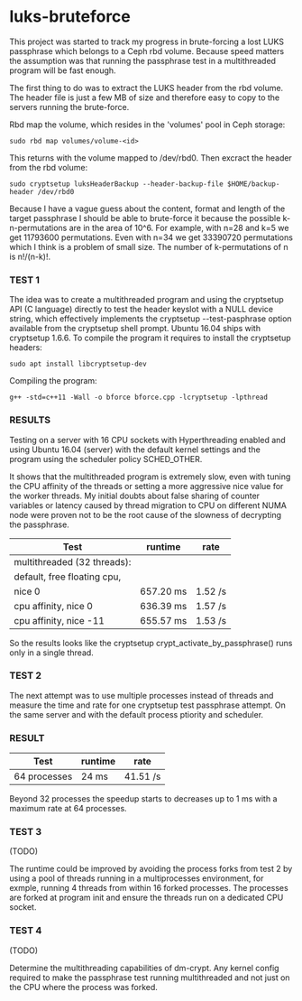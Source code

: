 # luks-bruteforce

This project was started to track my progress in brute-forcing a lost
LUKS passphrase which belongs to a Ceph rbd volume. Because speed 
matters the assumption was that running the passphrase test in a 
multithreaded program will be fast enough. 

The first thing to do was to extract the LUKS header from the rbd volume. 
The header file is just a few MB of size and therefore easy to copy to 
the servers running the brute-force.

Rbd map the volume, which resides in the 'volumes' pool in Ceph storage:

	sudo rbd map volumes/volume-<id>

This returns with the volume mapped to /dev/rbd0. 
Then excract the header from the rbd volume:

	sudo cryptsetup luksHeaderBackup --header-backup-file $HOME/backup-header /dev/rbd0

Because I have a vague guess about the content, format and length of the 
target passphrase I should be able to brute-force it because the possible 
k-n-permutations are in the area of 10^6. For example, with n=28 and k=5 
we get 11793600 permutations. Even with n=34 we get 33390720 permutations
which I think is a problem of small size. The number of k-permutations of 
n is n!/(n-k)!.


### TEST 1

The idea was to create a multithreaded program and using the cryptsetup API
(C language) directly to test the header keyslot with a NULL device string,
which effectively implements the cryptsetup --test-pasphrase option available
from the cryptsetup shell prompt. Ubuntu 16.04 ships with cryptsetup 1.6.6.
To compile the program it requires to install the cryptsetup headers:

	sudo apt install libcryptsetup-dev

Compiling the program:

	g++ -std=c++11 -Wall -o bforce bforce.cpp -lcryptsetup -lpthread


### RESULTS

Testing on a server with 16 CPU sockets with Hyperthreading enabled and 
using Ubuntu 16.04 (server) with the default kernel settings and the 
program using the scheduler policy SCHED_OTHER.

It shows that the multithreaded program is extremely slow, even with tuning
the CPU affinity of the threads or setting a more aggressive nice value 
for the worker threads. My initial doubts about false sharing of counter 
variables or latency caused by thread migration to CPU on different NUMA 
node were proven not to be the root cause of the slowness of decrypting 
the passphrase. 

| Test                           |  runtime     |  rate     |
|--------------------------------|--------------|-----------|
|multithreaded (32 threads):     |              |           |   
|default, free floating cpu,     |              |           |
|nice 0                          |  657.20 ms   |   1.52 /s |
|cpu affinity, nice 0            |  636.39 ms   |   1.57 /s |
|cpu affinity, nice -11          |  655.57 ms   |   1.53 /s |


So the results looks like the cryptsetup crypt_activate_by_passphrase() 
runs only in a single thread.



### TEST 2

The next attempt was to use multiple processes instead of threads and
measure the time and rate for one cryptsetup test passphrase attempt.
On the same server and with the default process ptiority and scheduler.


### RESULT

| Test                          |  runtime     |   rate     |
|-------------------------------|--------------|------------|
|64 processes                   |   24 ms      |   41.51 /s |


Beyond 32 processes the speedup starts to decreases up to 1 ms with 
a maximum rate at 64 processes.


### TEST 3 
(TODO)

The runtime could be improved by avoiding the process forks from test 2 
by using a pool of threads running in a multiprocesses environment, for
exmple, running 4 threads from within 16 forked processes. The processes
are forked at program init and ensure the threads run on a dedicated CPU 
socket.   


### TEST 4
(TODO)

Determine the multithreading capabilities of dm-crypt. Any kernel config
required to make the passphrase test running multithreaded and not just
on the CPU where the process was forked.


